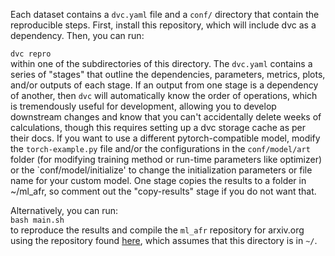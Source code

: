 Each dataset contains a `dvc.yaml` file and a `conf/` directory that contain the reproducible steps. First, install this repository, which will include dvc as a dependency. Then, you can run:

```dvc repro```  
within one of the subdirectories of this directory. The ```dvc.yaml``` contains a series of "stages" that outline the dependencies, parameters, metrics, plots, and/or outputs of each stage. 
If an output from one stage is a dependency of another, then `dvc` will automatically know the order of operations, which is tremendously useful for development, allowing you to develop downstream changes and know that you can't accidentally delete weeks of calculations, though this requires setting up a dvc storage cache as per their docs.
If you want to use a different pytorch-compatible model, modify the `torch-example.py` file and/or the configurations in the `conf/model/art` folder (for modifying training method or run-time parameters like optimizer)  or the `conf/model/initialize' to change the initialization parameters or file name for your custom model. One stage copies the results to a folder in ~/ml_afr, so comment out the "copy-results" stage if you do not want that.

Alternatively, you can run:  
```bash main.sh```  
to reproduce the results and compile the `ml_afr` repository for arxiv.org using the repository found [here](https://github.com/simplymathematics/ml_afr), which assumes that this directory is in `~/`.
